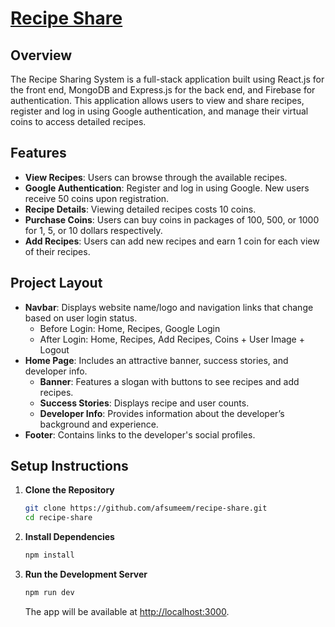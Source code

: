 
# [Recipe Share](https://recipe-share-zeta.vercel.app/)

## Overview
The Recipe Sharing System is a full-stack application built using React.js for the front end, MongoDB and Express.js for the back end, and Firebase for authentication. This application allows users to view and share recipes, register and log in using Google authentication, and manage their virtual coins to access detailed recipes.

## Features
- **View Recipes**: Users can browse through the available recipes.
- **Google Authentication**: Register and log in using Google. New users receive 50 coins upon registration.
- **Recipe Details**: Viewing detailed recipes costs 10 coins.
- **Purchase Coins**: Users can buy coins in packages of 100, 500, or 1000 for 1, 5, or 10 dollars respectively.
- **Add Recipes**: Users can add new recipes and earn 1 coin for each view of their recipes.

## Project Layout
- **Navbar**: Displays website name/logo and navigation links that change based on user login status.
  - Before Login: Home, Recipes, Google Login
  - After Login: Home, Recipes, Add Recipes, Coins + User Image + Logout
- **Home Page**: Includes an attractive banner, success stories, and developer info.
  - **Banner**: Features a slogan with buttons to see recipes and add recipes.
  - **Success Stories**: Displays recipe and user counts.
  - **Developer Info**: Provides information about the developer’s background and experience.
- **Footer**: Contains links to the developer's social profiles.

## Setup Instructions

1. **Clone the Repository**
    ```bash
    git clone https://github.com/afsumeem/recipe-share.git
    cd recipe-share
    ```

2. **Install Dependencies**
    ```bash
    npm install
    ```

3. **Run the Development Server**
    ```bash
    npm run dev
    ```
    The app will be available at [http://localhost:3000](http://localhost:3000).
